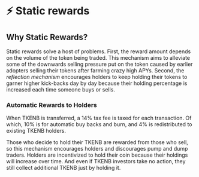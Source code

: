 # ⚡ Static rewards

## Why Static Rewards?

Static rewards solve a host of problems. First, the reward amount depends on the volume of the token being traded. This mechanism aims to alleviate some of the downwards selling pressure put on the token caused by earlier adopters selling their tokens after farming crazy high APYs. Second, the _reflection mechanism_ encourages holders to keep holding their tokens to garner higher kick-backs day by day because their holding percentage is increased each time someone buys or sells.

### **Automatic Rewards to Holders**

When TKENB is transferred, a 14% tax fee is taxed for each transaction. Of which, 10% is for automatic buy backs and burn, and 4% is redistributed to existing TKENB holders. 

Those who decide to hold their TKENB are rewarded from those who sell, so this mechanism encourages holders and discourages pump and dump traders. Holders are incentivized to hold their coin because their holdings will increase over time. And even if TKENB investors take no action, they still collect additional TKENB just by holding it.

